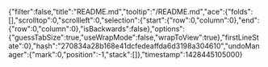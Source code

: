 {"filter":false,"title":"README.md","tooltip":"/README.md","ace":{"folds":[],"scrolltop":0,"scrollleft":0,"selection":{"start":{"row":0,"column":0},"end":{"row":0,"column":0},"isBackwards":false},"options":{"guessTabSize":true,"useWrapMode":false,"wrapToView":true},"firstLineState":0},"hash":"270834a28b168e41dcfedeaffda6d3198a304610","undoManager":{"mark":0,"position":-1,"stack":[]},"timestamp":1428445105000}